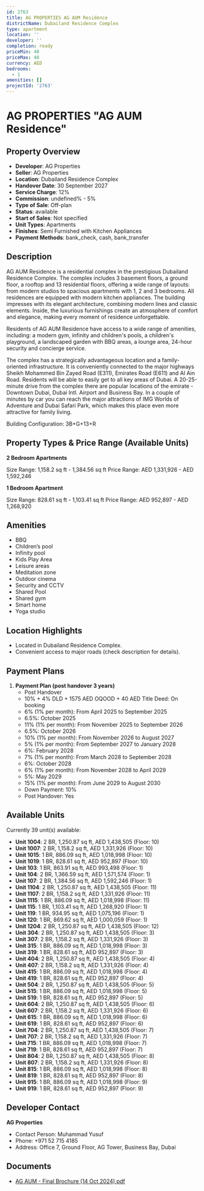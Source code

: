 ```yaml
---
id: 2763
title: AG PROPERTIES AG AUM Residence
districtName: Dubailand Residence Complex
type: apartment
location: ''
developer: ''
completion: ready
priceMin: 40
priceMax: 48
currency: AED
bedrooms:
  - 1
amenities: []
projectId: '2763'
---
```


# AG PROPERTIES "AG AUM Residence"

## Property Overview
- **Developer**: AG Properties
- **Seller**: AG Properties
- **Location**: Dubailand Residence Complex
- **Handover Date**: 30 September 2027
- **Service Charge**: 12%
- **Commission**: undefined% - 5%
- **Type of Sale**: Off-plan
- **Status**: available
- **Start of Sales**: Not specified
- **Unit Types**: Apartments
- **Finishes**: Semi Furnished with Kitchen Appliances
- **Payment Methods**: bank_check, cash, bank_transfer

## Description
AG AUM Residence is a residential complex in the prestigious Dubailand Residence Complex. The complex includes 3 basement floors, a ground floor, a rooftop and 13 residential floors, offering a wide range of layouts: from modern studios to spacious apartments with 1, 2 and 3 bedrooms. All residences are equipped with modern kitchen appliances. The building impresses with its elegant architecture, combining modern lines and classic elements. Inside, the luxurious furnishings create an atmosphere of comfort and elegance, making every moment of residence unforgettable.

Residents of AG AUM Residence have access to a wide range of amenities, including: a modern gym, infinity and children's pools, a children's playground, a landscaped garden with BBQ areas, a lounge area, 24-hour security and concierge service.

The complex has a strategically advantageous location and a family-oriented infrastructure. It is conveniently connected to the major highways Sheikh Mohammed Bin Zayed Road (E311), Emirates Road (E611) and Al Ain Road. Residents will be able to easily get to all key areas of Dubai. A 20-25-minute drive from the complex there are popular locations of the emirate - Downtown Dubai, Dubai Intl. Airport and Business Bay. In a couple of minutes by car you can reach the major attractions of IMG Worlds of Adventure and Dubai Safari Park, which makes this place even more attractive for family living.

Building Configuration: 3B+G+13+R

## Property Types & Price Range (Available Units)
**2 Bedroom Apartments**

Size Range: 1,158.2 sq ft - 1,384.56 sq ft
Price Range: AED 1,331,926 - AED 1,592,246

**1 Bedroom Apartment**

Size Range: 828.61 sq ft - 1,103.41 sq ft
Price Range: AED 952,897 - AED 1,268,920

## Amenities
- BBQ
- Children’s pool
- Infinity pool
- Kids Play Area
- Leisure areas
- Meditation zone
- Outdoor cinema
- Security and CCTV
- Shared Pool
- Shared gym
- Smart home
- Yoga studio

## Location Highlights
- Located in Dubailand Residence Complex.
- Convenient access to major roads (check description for details).

## Payment Plans
1. **Payment Plan (post handover 3 years)**
   - Post Handover
   - 10% + 4% DLD + 1575 AED OQOOD + 40 AED Title Deed: On booking
   - 6% (1% per month): From April 2025 to September 2025
   - 6.5%: October 2025
   - 11% (1% per month): From November 2025 to September 2026
   - 6.5%: October 2026
   - 10% (1% per month): From November 2026 to August 2027
   - 5% (1% per month): From September 2027 to January 2028
   - 6%: February 2028
   - 7% (1% per month): From March 2028 to September 2028
   - 6%: October 2028
   - 6% (1% per month): From November 2028 to April 2029
   - 5%: May 2029
   - 15% (1% per month): From June 2029 to August 2030
   - Down Payment: 10%
   - Post Handover: Yes

## Available Units
Currently 39 unit(s) available:
- **Unit 1004**: 2 BR, 1,250.87 sq ft, AED 1,438,505 (Floor: 10)
- **Unit 1007**: 2 BR, 1,158.2 sq ft, AED 1,331,926 (Floor: 10)
- **Unit 1015**: 1 BR, 886.09 sq ft, AED 1,018,998 (Floor: 10)
- **Unit 1019**: 1 BR, 828.61 sq ft, AED 952,897 (Floor: 10)
- **Unit 103**: 1 BR, 863.91 sq ft, AED 993,498 (Floor: 1)
- **Unit 104**: 2 BR, 1,366.59 sq ft, AED 1,571,574 (Floor: 1)
- **Unit 107**: 2 BR, 1,384.56 sq ft, AED 1,592,246 (Floor: 1)
- **Unit 1104**: 2 BR, 1,250.87 sq ft, AED 1,438,505 (Floor: 11)
- **Unit 1107**: 2 BR, 1,158.2 sq ft, AED 1,331,926 (Floor: 11)
- **Unit 1115**: 1 BR, 886.09 sq ft, AED 1,018,998 (Floor: 11)
- **Unit 115**: 1 BR, 1,103.41 sq ft, AED 1,268,920 (Floor: 1)
- **Unit 119**: 1 BR, 934.95 sq ft, AED 1,075,196 (Floor: 1)
- **Unit 120**: 1 BR, 869.62 sq ft, AED 1,000,059 (Floor: 1)
- **Unit 1204**: 2 BR, 1,250.87 sq ft, AED 1,438,505 (Floor: 12)
- **Unit 304**: 2 BR, 1,250.87 sq ft, AED 1,438,505 (Floor: 3)
- **Unit 307**: 2 BR, 1,158.2 sq ft, AED 1,331,926 (Floor: 3)
- **Unit 315**: 1 BR, 886.09 sq ft, AED 1,018,998 (Floor: 3)
- **Unit 319**: 1 BR, 828.61 sq ft, AED 952,897 (Floor: 3)
- **Unit 404**: 2 BR, 1,250.87 sq ft, AED 1,438,505 (Floor: 4)
- **Unit 407**: 2 BR, 1,158.2 sq ft, AED 1,331,926 (Floor: 4)
- **Unit 415**: 1 BR, 886.09 sq ft, AED 1,018,998 (Floor: 4)
- **Unit 419**: 1 BR, 828.61 sq ft, AED 952,897 (Floor: 4)
- **Unit 504**: 2 BR, 1,250.87 sq ft, AED 1,438,505 (Floor: 5)
- **Unit 515**: 1 BR, 886.09 sq ft, AED 1,018,998 (Floor: 5)
- **Unit 519**: 1 BR, 828.61 sq ft, AED 952,897 (Floor: 5)
- **Unit 604**: 2 BR, 1,250.87 sq ft, AED 1,438,505 (Floor: 6)
- **Unit 607**: 2 BR, 1,158.2 sq ft, AED 1,331,926 (Floor: 6)
- **Unit 615**: 1 BR, 886.09 sq ft, AED 1,018,998 (Floor: 6)
- **Unit 619**: 1 BR, 828.61 sq ft, AED 952,897 (Floor: 6)
- **Unit 704**: 2 BR, 1,250.87 sq ft, AED 1,438,505 (Floor: 7)
- **Unit 707**: 2 BR, 1,158.2 sq ft, AED 1,331,926 (Floor: 7)
- **Unit 715**: 1 BR, 886.09 sq ft, AED 1,018,998 (Floor: 7)
- **Unit 719**: 1 BR, 828.61 sq ft, AED 952,897 (Floor: 7)
- **Unit 804**: 2 BR, 1,250.87 sq ft, AED 1,438,505 (Floor: 8)
- **Unit 807**: 2 BR, 1,158.2 sq ft, AED 1,331,926 (Floor: 8)
- **Unit 815**: 1 BR, 886.09 sq ft, AED 1,018,998 (Floor: 8)
- **Unit 819**: 1 BR, 828.61 sq ft, AED 952,897 (Floor: 8)
- **Unit 915**: 1 BR, 886.09 sq ft, AED 1,018,998 (Floor: 9)
- **Unit 919**: 1 BR, 828.61 sq ft, AED 952,897 (Floor: 9)

## Developer Contact
**AG Properties**
- Contact Person: Muhammad Yusuf
- Phone: +971 52 715 4185
- Address: Office 7, Ground Floor, AG Tower, Business Bay, Dubai

## Documents
- [AG AUM - Final Brochure (14 Oct 2024).pdf](https://cdn.geniemap.net/2024/10/25/Tjrnz70hrwygY0xMNkT8fsclRCIK5QHkRJixroxz.pdf)
